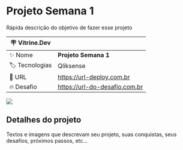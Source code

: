 # Projeto Semana 1

Rápida descrição do objetivo de fazer esse projeto

| :placard: Vitrine.Dev |     |
| -------------  | --- |
| :sparkles: Nome        | **Projeto Semana 1**
| :label: Tecnologias | Qliksense
| :rocket: URL         | https://url-deploy.com.br
| :fire: Desafio     | https://url-do-desafio.com.br

<!-- Inserir imagem com a #vitrinedev ao final do link -->
![](https://via.placeholder.com/1200x500.png?text=imagem+lindona+do+meu+projeto#vitrinedev)

## Detalhes do projeto

Textos e imagens que descrevam seu projeto, suas conquistas, seus desafios, próximos passos, etc...
